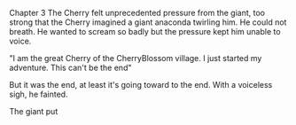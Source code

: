 Chapter 3
The Cherry felt unprecedented pressure from the giant, too strong that the Cherry imagined a giant anaconda twirling him. 
He could not breath. He wanted to scream so badly but the pressure kept him unable to voice. 

"I am the great Cherry of the CherryBlossom village. I just started my adventure. This can't be the end"

But it was the end, at least it's going toward to the end. With a voiceless sigh, he fainted.

The giant put   